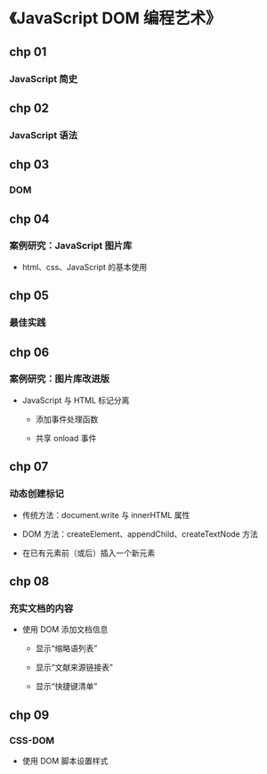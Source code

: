 # 《JavaScript DOM 编程艺术》

## chp 01

### JavaScript 简史

## chp 02

### JavaScript 语法

## chp 03

### DOM

## chp 04

### 案例研究：JavaScript 图片库

- html、css、JavaScript 的基本使用

## chp 05

### 最佳实践

## chp 06

### 案例研究：图片库改进版

- JavaScript 与 HTML 标记分离

  - 添加事件处理函数
  
  - 共享 onload 事件

## chp 07

### 动态创建标记

- 传统方法：document.write 与 innerHTML 属性

- DOM 方法：createElement、appendChild、createTextNode 方法

- 在已有元素前（或后）插入一个新元素

## chp 08

### 充实文档的内容

- 使用 DOM 添加文档信息

  - 显示“缩略语列表”
  
  - 显示“文献来源链接表”

  - 显示“快捷键清单”

## chp 09

### CSS-DOM

- 使用 DOM 脚本设置样式
